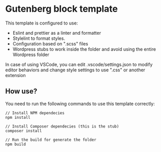 # Gutenberg block template

This template is configured to use:

-   Eslint and prettier as a linter and formatter
-   Stylelint to format styles.
-   Configuration based on ".scss" files
-   Wordpress stubs to work inside the folder and avoid using the entire Wordpress folder

In case of using VSCode, you can edit .vscode/settings.json to modify editor behaviors and change style settings to use ".css" or another extension

## How use?

You need to run the following commands to use this template correctly:

```
// Install NPM dependecies
npm install

// Install Composer dependecies (this is the stub)
composer install

// Run the build for generate the folder
npm build
```
